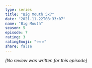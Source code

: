 ```yaml
---
type: series
title: "Big Mouth 5x7"
date: "2021-11-22T08:33:07"
name: "Big Mouth"
season: 5
episode: 7
rating: 3
ratingEmoji: "⭐️⭐️⭐️"
share: false
---
```


_[No review was written for this episode]_
